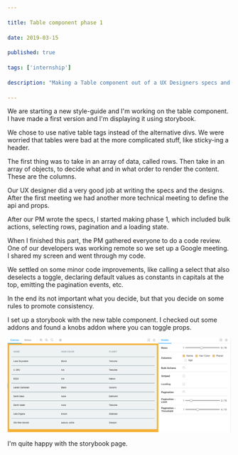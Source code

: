 ```yaml
---

title: Table component phase 1

date: 2019-03-15

published: true

tags: ['internship']

description: "Making a Table component out of a UX Designers specs and code reviewing it."

---
```


We are starting a new style-guide and I'm working on the table component. I have made a first version and I'm displaying it using storybook.

We chose to use native table tags instead of the alternative divs. We were worried that tables were bad at the more complicated stuff, like sticky-ing a header.

The first thing was to take in an array of data, called rows. Then take in an array of objects, to decide what and in what order to render the content. These are the columns.

Our UX designer did a very good job at writing the specs and the designs. After the first meeting we had another more technical meeting to define the api and props.

After our PM wrote the specs, I started making phase 1, which included bulk actions, selecting rows, pagination and a loading state.

When I finished this part, the PM gathered everyone to do a code review. One of our developers was working remote so we set up a Google meeting. I shared my screen and went through my code.

We settled on some minor code improvements, like calling a select that also deselects a toggle, declaring default values as constants in capitals at the top, emitting the pagination events, etc.

In the end its not important what you decide, but that you decide on some rules to promote consistency.

I set up a storybook with the new table component. I checked out some addons and found a knobs addon where you can toggle props.

![Table component in Storybook with the knobs addon](./images/15mar/storybook-table.png)

I'm quite happy with the storybook page.